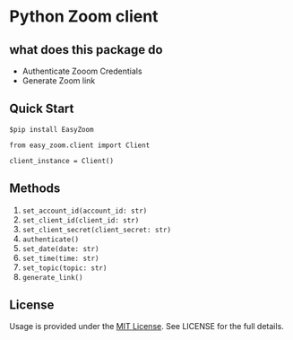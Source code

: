 # Python Zoom client

## what does this package do

- Authenticate Zooom Credentials
- Generate Zoom link

## Quick Start

```
$pip install EasyZoom
```

```
from easy_zoom.client import Client

client_instance = Client()
```

## Methods

1. `set_account_id(account_id: str)`
2. `set_client_id(client_id: str)`
3. `set_client_secret(client_secret: str)`
4. `authenticate()`
5. `set_date(date: str)`
6. `set_time(time: str)`
7. `set_topic(topic: str)`
8. `generate_link()`

## License

Usage is provided under the [MIT License](http://opensource.org/licenses/mit-license.php). See LICENSE for the full details.